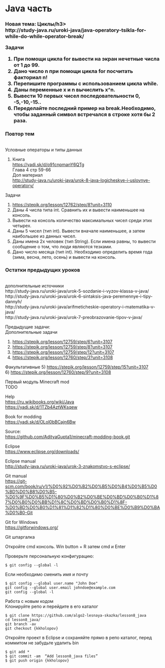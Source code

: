 # Java часть
<h3>Новая тема: Циклы/h3><br>
http://study-java.ru/uroki-java/java-operatory-tsikla-for-while-do-while-operator-break/
  
Задачи<br>
1) При помощи цикла for вывести на экран нечетные числа от 1 до 99.
2) Дано число n при помощи цикла for посчитать факториал n!
3) Перепишите программы с использованием цикла while.
4) Даны переменные x и n вычислить x^n.
5) Вывести 10 первых чисел последовательности 0, -5,-10,-15..
6) Переделайте последний пример на break.Необходимо, чтобы заданный символ встречался в строке хотя бы 2 раза.

<h3>Повтор тем</h3><br>
Условные операторы и типы данных<br>

1) Книга<br> 
https://yadi.sk/d/o91cnpmanY6QTg<br> 
Глава 4 стр 59-66<br>
Доп материал<br>
http://study-java.ru/uroki-java/urok-8-java-logicheskye-i-uslovnye-operatory/

Задачи<br>
1) https://stepik.org/lesson/12762/step/8?unit=3110<br>
2) Даны 4 числа типа int. Сравнить их и вывести наименьшее на консоль.<br>
3) Вывести на консоль количество максимальных чисел среди этих четырех.<br>
4) Даны 5 чисел (тип int). Вывести вначале наименьшее, а затем наибольшее из данных чисел.<br>
5) Даны имена 2х человек (тип String). Если имена равны, то вывести сообщение о том, что люди являются тезками.<br>
6) Дано число месяца (тип int). Необходимо определить время года (зима, весна, лето, осень) и вывести на консоль.<br>

<h3>Остатки предыдущих уроков</h3><br>
дополнительные источники<br>
http://study-java.ru/uroki-java/urok-5-sozdanie-i-vyzov-klassa-v-java/<br>
http://study-java.ru/uroki-java/urok-6-sintaksis-java-peremennye-i-tipy-dannyh/<br>
http://study-java.ru/uroki-java/arifmeticheskie-operatory-i-matematika-v-java/<br>
http://study-java.ru/uroki-java/urok-7-preobrazovanie-tipov-v-java/<br>

Предыдущие задачи:<br>
Дополнительные задачи<br>
1) https://stepik.org/lesson/12759/step/6?unit=3107<br>
2) https://stepik.org/lesson/12759/step/8?unit=3107<br>
3) https://stepik.org/lesson/12759/step/12?unit=3107<br>
4) https://stepik.org/lesson/12760/step/3?unit=3108<br>

Факультативные
5) https://stepik.org/lesson/12759/step/15?unit=3107<br>
6) https://stepik.org/lesson/12760/step/9?unit=3108<br>


Первый модуль Minecraft mod<br>
TODO

Help<br>
https://ru.wikibooks.org/wiki/Java<br>
https://yadi.sk/d/1TZb4AztWKsqew<br>

Book for modding<br>
https://yadi.sk/d/OLol0bBCajn6Bw<br>

Source:<br>
https://github.com/AdityaGupta1/minecraft-modding-book.git<br>

Eclipse<br>
https://www.eclipse.org/downloads/<br>

Eclipse manual<br>
http://study-java.ru/uroki-java/urok-3-znakomstvo-s-eclipse/<br>

Git manual<br>
https://git-scm.com/book/ru/v1/%D0%92%D0%B2%D0%B5%D0%B4%D0%B5%D0%BD%D0%B8%D0%B5-%D0%9F%D0%B5%D1%80%D0%B2%D0%BE%D0%BD%D0%B0%D1%87%D0%B0%D0%BB%D1%8C%D0%BD%D0%B0%D1%8F-%D0%BD%D0%B0%D1%81%D1%82%D1%80%D0%BE%D0%B9%D0%BA%D0%B0-Git

Git for Windows<br>
https://gitforwindows.org/<br>

Git шпаргалка<br>

Откройте cmd консоль. Win button + R затем cmd и Enter<br>

Проверьте персональную конфигурацию:
<pre><code>$ git config --global -l</code></pre>

Если необходимо сменить имя и почту
<pre><code>$ git config --global user.name "John Doe" 
git config --global user.email johndoe@example.com
git config --global -l</code></pre>

Работа с новым кодом<br>
Клонируйте репо и перейдите в его каталог<br>

<pre><code>$ git clone https://github.com/algo2-lesnaya-skazka/lesson8_java
cd lesson8_java/
git branch -av
git checkout {kkholopov} </code></pre>

Откройте проект в Eclipse и сохраняйте прямо в репо каталог, перед коммитом не забудьте удалить bin

<pre><code>$ git add *
$ git commit -am  “Add lesson8_java files”
$ git push origin {kkholopov} </code></pre>

